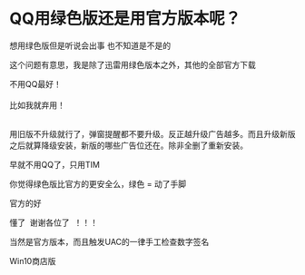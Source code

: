 # QQ用绿色版还是用官方版本呢？


想用绿色版但是听说会出事 也不知道是不是的&nbsp; &nbsp; &nbsp; &nbsp; <br />


这个问题有意思，我是除了迅雷用绿色版本之外，其他的全部官方下载

不用QQ最好！<br />
<br />
比如我就弃用！<br />
<br />
<img src="static/image/smiley/default/lol.gif" smilieid="12" border="0" alt="" /><img src="static/image/smiley/default/lol.gif" smilieid="12" border="0" alt="" /><img src="static/image/smiley/default/lol.gif" smilieid="12" border="0" alt="" />

用旧版不升级就行了，弹窗提醒都不要升级。反正越升级广告越多。而且升级新版之后就算降级安装，新版的哪些广告位还在。除非全删了重新安装。<img id="aimg_pw25y" onclick="zoom(this, this.src, 0, 0, 0)" class="zoom" src="https://cdn.jsdelivr.net/gh/hishis/forum-master/public/images/patch.gif" onmouseover="img_onmouseoverfunc(this)" onload="thumbImg(this)" border="0" alt="" />

早就不用QQ了，只用TIM

你觉得绿色版比官方的更安全么，绿色 = 动了手脚

官方的好

懂了&nbsp;&nbsp;谢谢各位了&nbsp;&nbsp;！！！

当然是官方版本，而且触发UAC的一律手工检查数字签名

Win10商店版
